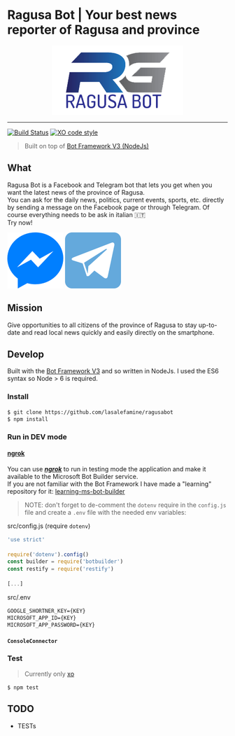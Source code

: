 # Ragusa Bot | Your best news reporter of Ragusa and province


<p align="center">
  <a href="https://ragusabot.com">
    <img src="assets/RAGUSABOT-logo.png" alt="Ragusa Bot"/>
  </a>
</p>

---

[![Build Status](https://travis-ci.com/LasaleFamine/ragusabot.svg?token=RmWdev7p6ZX1E14v2rQp&branch=master)](https://travis-ci.org/lasalefamine/ragusabot)
[![XO code style](https://img.shields.io/badge/code_style-XO-5ed9c7.svg)](https://github.com/lasalefamine/ragusabot)

> Built on top of [Bot Framework V3 (NodeJs)](https://github.com/Microsoft/BotBuilder)

## What

Ragusa Bot is a Facebook and Telegram bot that lets you get when you want the latest news of the province of Ragusa.  
You can ask for the daily news, politics, current events, sports, etc. directly by sending a message on the Facebook page or through Telegram. Of course everything needs to be ask in italian :it:  
Try now!

[![Fb](assets/Facebook_Messenger.png)](http://m.me/ragusabot)
[![Telegram](assets/Telegram.png)](https://telegram.me/ragusabot)

## Mission
Give opportunities to all citizens of the province of Ragusa to stay up-to-date and read local news quickly and easily directly on the smartphone.

## Develop

Built with the [Bot Framework V3]() and so written in NodeJs. I used the ES6 syntax so Node > 6 is required.

### Install

    $ git clone https://github.com/lasalefamine/ragusabot
    $ npm install

### Run in DEV mode

#### [ngrok](https://ngrok.com/)

You can use [***ngrok***](https://ngrok.com/) to run in testing mode the application and make it available to the Microsoft Bot Builder service.  
If you are not familiar with the Bot Framework I have made a "learning" repository for it: [learning-ms-bot-builder](https://github.com/LasaleFamine/learning-ms-bot-builder)

> NOTE: don't forget to de-comment the `dotenv` require in the `config.js` file and create a `.env` file with the needed env variables:

src/config.js (require `dotenv`)
``` js
'use strict'

require('dotenv').config()
const builder = require('botbuilder')
const restify = require('restify')

[...]
```
src/.env
```
GOOGLE_SHORTNER_KEY={KEY}
MICROSOFT_APP_ID={KEY}
MICROSOFT_APP_PASSWORD={KEY}
```

#### `ConsoleConnector`

### Test

> Currently only [xo]()

    $ npm test

## TODO

- TESTs
